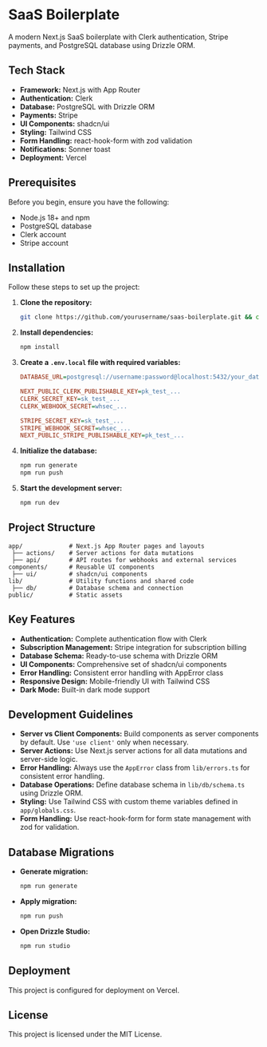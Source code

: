 # SaaS Boilerplate

A modern Next.js SaaS boilerplate with Clerk authentication, Stripe payments, and PostgreSQL database using Drizzle ORM.

## Tech Stack

- **Framework:** Next.js with App Router
- **Authentication:** Clerk
- **Database:** PostgreSQL with Drizzle ORM
- **Payments:** Stripe
- **UI Components:** shadcn/ui
- **Styling:** Tailwind CSS
- **Form Handling:** react-hook-form with zod validation
- **Notifications:** Sonner toast
- **Deployment:** Vercel

## Prerequisites

Before you begin, ensure you have the following:

- Node.js 18+ and npm
- PostgreSQL database
- Clerk account
- Stripe account

## Installation

Follow these steps to set up the project:

1. **Clone the repository:**

   ```sh
   git clone https://github.com/yourusername/saas-boilerplate.git && cd saas-boilerplate
   ```

2. **Install dependencies:**

   ```sh
   npm install
   ```

3. **Create a `.env.local` file with required variables:**

   ```ini
   DATABASE_URL=postgresql://username:password@localhost:5432/your_database

   NEXT_PUBLIC_CLERK_PUBLISHABLE_KEY=pk_test_...
   CLERK_SECRET_KEY=sk_test_...
   CLERK_WEBHOOK_SECRET=whsec_...

   STRIPE_SECRET_KEY=sk_test_...
   STRIPE_WEBHOOK_SECRET=whsec_...
   NEXT_PUBLIC_STRIPE_PUBLISHABLE_KEY=pk_test_...
   ```

4. **Initialize the database:**

   ```sh
   npm run generate
   npm run push
   ```

5. **Start the development server:**

   ```sh
   npm run dev
   ```

## Project Structure

```
app/             # Next.js App Router pages and layouts
 ├── actions/    # Server actions for data mutations
 ├── api/        # API routes for webhooks and external services
components/      # Reusable UI components
 ├── ui/         # shadcn/ui components
lib/             # Utility functions and shared code
 ├── db/         # Database schema and connection
public/          # Static assets
```

## Key Features

- **Authentication:** Complete authentication flow with Clerk
- **Subscription Management:** Stripe integration for subscription billing
- **Database Schema:** Ready-to-use schema with Drizzle ORM
- **UI Components:** Comprehensive set of shadcn/ui components
- **Error Handling:** Consistent error handling with AppError class
- **Responsive Design:** Mobile-friendly UI with Tailwind CSS
- **Dark Mode:** Built-in dark mode support

## Development Guidelines

- **Server vs Client Components:** Build components as server components by default. Use `'use client'` only when necessary.
- **Server Actions:** Use Next.js server actions for all data mutations and server-side logic.
- **Error Handling:** Always use the `AppError` class from `lib/errors.ts` for consistent error handling.
- **Database Operations:** Define database schema in `lib/db/schema.ts` using Drizzle ORM.
- **Styling:** Use Tailwind CSS with custom theme variables defined in `app/globals.css`.
- **Form Handling:** Use react-hook-form for form state management with zod for validation.

## Database Migrations

- **Generate migration:**
  ```sh
  npm run generate
  ```
- **Apply migration:**
  ```sh
  npm run push
  ```
- **Open Drizzle Studio:**
  ```sh
  npm run studio
  ```

## Deployment

This project is configured for deployment on Vercel.

## License

This project is licensed under the MIT License.